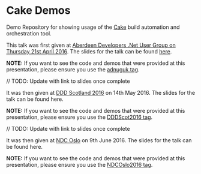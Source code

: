 # Cake Demos

Demo Repository for showing usage of the [Cake](http://cakebuild.net/) build automation and orchestration tool.

This talk was first given at [Aberdeen Developers .Net User Group on Thursday 21st April 2016](http://www.aberdeendevelopers.co.uk/april-2016-meeting-gary-ewan-park/).  The slides for the talk can be found [here](http://www.slideshare.net/gep13/having-your-cake-and-eating-it-too).

**NOTE:** If you want to see the code and demos that were provided at this presentation, please ensure you use the [adnuguk tag](https://github.com/gep13/CakeDemos/releases/tag/adnuguk).

// TODO: Update with link to slides once complete

It was then given at [DDD Scotland 2016](http://ddd.scot/) on 14th May 2016.  The slides for the talk can be found here.

**NOTE:** If you want to see the code and demos that were provided at this presentation, please ensure you use the [DDDScot2016 tag](https://github.com/gep13/CakeDemos/releases/tag/DDDScot2016).

// TODO: Update with link to slides once complete

It was then given at [NDC Oslo](http://ndcoslo.com/) on 9th June 2016.  The slides for the talk can be found here.

**NOTE:** If you want to see the code and demos that were provided at this presentation, please ensure you use the [NDCOslo2016 tag](https://github.com/gep13/CakeDemos/releases/tag/NDCOslo2016).